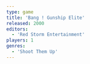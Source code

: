 ```yaml
---
type: game
title: 'Bang ! Gunship Elite'
released: 2000
editors: 
  - 'Red Storm Entertainment'
players: 1
genres:
  - 'Shoot Them Up'
---
```

